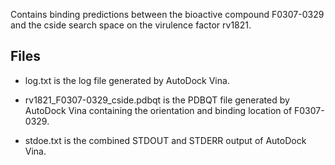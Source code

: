 Contains binding predictions between the bioactive compound F0307-0329 and the cside search space on the virulence factor rv1821.

## Files

- log.txt is the log file generated by AutoDock Vina.

- rv1821_F0307-0329_cside.pdbqt is the PDBQT file generated by AutoDock Vina containing the orientation and binding location of F0307-0329.

- stdoe.txt is the combined STDOUT and STDERR output of AutoDock Vina.

